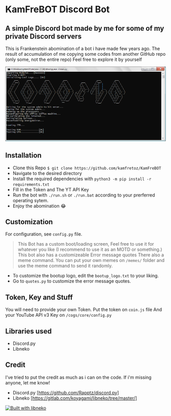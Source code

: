 # KamFreBOT Discord Bot

## A simple Discord bot made by me for some of my private Discord servers

This is Frankenstein abomination of a bot i have made few years ago. The result of accumulation of me copying some codes from another GitHub repo (only some, not the entire repo)
Feel free to explore it by yourself

![Bootup Screen](/screenshot/bootup.png)

## Installation

* Clone this Repo `$ git clone https://github.com/kamfretoz/KamFreBOT`
* Navigate to the desired directory
* Install the required dependencies with `python3 -m pip install -r requirements.txt`
* Fill in the Token and The YT API Key
* Run the bot with `./run.sh` or `./run.bat` according to your prerferred operating sytem.
* Enjoy the abomination 😂

## Customization

For configuration, see `config.py` file.

> This Bot has a custom boot/loading screen, Feel free to use it for whatever you like (I recommend to use it as an MOTD or something.)
> This bot also has a customizeable Error message quotes
> There also a meme command. You can put your own memes on `/memes/` folder and use the meme command to send it randomly.

* To customize the bootup logo, edit the `bootup_logo.txt` to your liking.
* Go to `quotes.py` to customize the error message quotes.

## Token, Key and Stuff

You will need to provide your own Token.
Put the token on `coin.js` file
And your YouTube API v3 Key on `/cogs/core/config.py`

## Libraries used

* Discord.py
* Libneko

## Credit

I've tried to put the credit as much as i can on the code. If i'm missing anyone, let me know!

* Discord.py [https://github.com/Rapptz/discord.py]
* Libneko    [https://gitlab.com/koyagami/libneko/tree/master/]

[![Built with libneko](https://img.shields.io/badge/built%20with-libneko-ff69b4.svg)](https://gitlab.com/koyagami/libneko)
